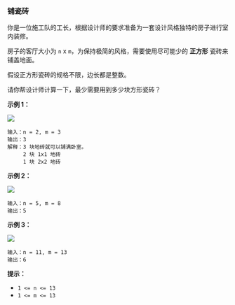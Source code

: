 ### 铺瓷砖 ###
你是一位施工队的工长，根据设计师的要求准备为一套设计风格独特的房子进行室内装修。

房子的客厅大小为 `n` x `m`，为保持极简的风格，需要使用尽可能少的 **正方形** 瓷砖来铺盖地面。

假设正方形瓷砖的规格不限，边长都是整数。

请你帮设计师计算一下，最少需要用到多少块方形瓷砖？



**示例 1：**

![](https://assets.leetcode-cn.com/aliyun-lc-upload/uploads/2019/10/25/sample_11_1592.png)

```
输入：n = 2, m = 3
输出：3
解释：3 块地砖就可以铺满卧室。
     2 块 1x1 地砖
     1 块 2x2 地砖
```

**示例 2：**

![](https://assets.leetcode-cn.com/aliyun-lc-upload/uploads/2019/10/25/sample_22_1592.png)

```
输入：n = 5, m = 8
输出：5
```

**示例 3：**

![](https://assets.leetcode-cn.com/aliyun-lc-upload/uploads/2019/10/25/sample_33_1592.png)

```
输入：n = 11, m = 13
输出：6
```



**提示：**

* `1 <= n <= 13`
* `1 <= m <= 13`

